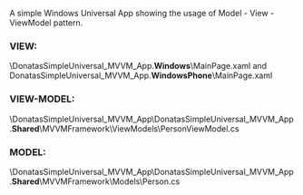 A simple Windows Universal App showing the usage of Model - View - ViewModel pattern. 

### VIEW: 

\DonatasSimpleUniversal_MVVM_App.**Windows**\MainPage.xaml 
and
DonatasSimpleUniversal_MVVM_App.**WindowsPhone**\MainPage.xaml

### VIEW-MODEL:

\DonatasSimpleUniversal_MVVM_App\DonatasSimpleUniversal_MVVM_App.**Shared**\MVVMFramework\ViewModels\PersonViewModel.cs

### MODEL:

\DonatasSimpleUniversal_MVVM_App\DonatasSimpleUniversal_MVVM_App.**Shared**\MVVMFramework\Models\Person.cs

